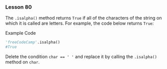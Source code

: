 ### Lesson 80

The `.isalpha()` method returns `True` if all of the characters of the string on which it is called are letters. For example, the code below returns `True`:

Example Code

```python
'freeCodeCamp'.isalpha()
#True
```

Delete the condition `char == ' '` and replace it by calling the `.isalpha()` method on `char`.
